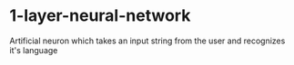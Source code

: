 # 1-layer-neural-network
Artificial neuron which takes an input string from the user and recognizes it's language
